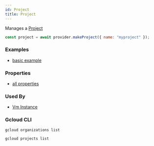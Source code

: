 ```yaml
---
id: Project
title: Project
---
```


Manages a [Project](https://cloud.google.com/resource-manager/reference/rest/v1/projects)

```js
const project = await provider.makeProject({ name: "myproject" });
```

### Examples

- [basic example](https://github.com/grucloud/grucloud/blob/main/examples/google/iac.js)

### Properties

- [all properties](https://cloud.google.com/resource-manager/reference/rest/v1/projects/create)

### Used By

- [Vm Instance](./VmInstance)

### Gcloud CLI

```
gcloud organizations list

gcloud projects list
```
